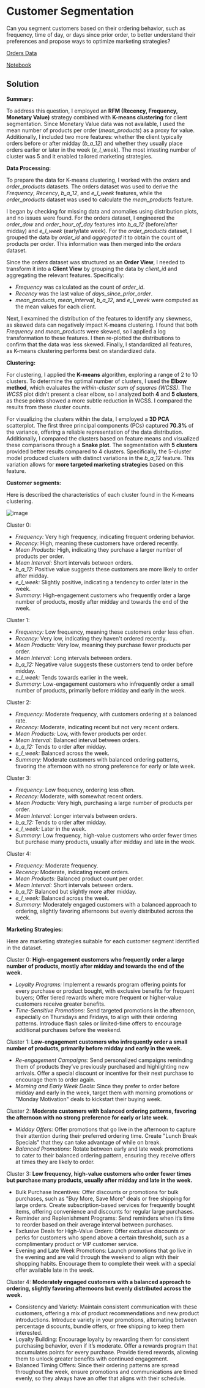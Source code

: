 # Customer Segmentation 

Can you segment customers based on their ordering behavior, such as frequency, time of day, or days since prior order, to better understand their preferences and propose ways to optimize marketing strategies?

[Orders Data](https://drive.google.com/file/d/1crDRZkG_Pj9EgXcxo9y97vHLVqfuZvPA/view?usp=sharing)

[Notebook](https://github.com/felipebita/customerseg/blob/main/Customer_Segmentation.ipynb)
## Solution

**Summary:** 

To address this question, I employed an **RFM (Recency, Frequency, Monetary Value)** strategy combined with **K-means clustering** for client segmentation. Since Monetary Value data was not available, I used the mean number of products per order (*mean_products*) as a proxy for value. Additionally, I included two more features: whether the client typically orders before or after midday (*b_a_12*) and whether they usually place orders earlier or later in the week (*e_l_week*). The most intesting number of cluster was 5 and it enabled tailored marketing strategies.

**Data Processing:** 

To prepare the data for K-means clustering, I worked with the *orders* and *order_products* datasets. The orders dataset was used to derive the *Frequency*, *Recency*, *b_a_12*, and *e_l_week* features, while the *order_products* dataset was used to calculate the *mean_products* feature.

I began by checking for missing data and anomalies using distribution plots, and no issues were found. For the orders dataset, I engineered the *order_dow* and *order_hour_of_day* features into *b_a_12* (before/after midday) and *e_l_week* (early/late week). For the *order_products* dataset, I grouped the data by *order_id* and *aggregated* it to obtain the count of products per order. This information was then merged into the *orders* dataset.

Since the *orders* dataset was structured as an **Order View**, I needed to transform it into a **Client View** by grouping the data by *client_i*d and aggregating the relevant features. Specifically:

- *Frequency* was calculated as the count of *order_id*.
- *Recency* was the last value of *days_since_prior_order*.
- *mean_products*, *mean_interval*, *b_a_12*, and *e_l_week* were computed as the mean values for each client.
  
Next, I examined the distribution of the features to identify any skewness, as skewed data can negatively impact K-means clustering. I found that both *Frequency* and *mean_product*s were skewed, so I applied a log transformation to these features. I then re-plotted the distributions to confirm that the data was less skewed. Finally, I standardized all features, as K-means clustering performs best on standardized data.

**Clustering:**

For clustering, I applied the **K-means** algorithm, exploring a range of 2 to 10 clusters. To determine the optimal number of clusters, I used the **Elbow method**, which evaluates the *within-cluster sum of squares (WCSS)*. The *WCSS* plot didn’t present a clear elbow, so I analyzed both **4** and **5 clusters**, as these points showed a more subtle reduction in WCSS. I compared the results from these cluster counts.

For visualizing the clusters within the data, I employed a **3D PCA** scatterplot. The first three principal components (PCs) captured **70.3%** of the variance, offering a reliable representation of the data distribution. Additionally, I compared the clusters based on feature means and visualized these comparisons through a **Snake plot**. The segmentation with **5 clusters** provided better results compared to 4 clusters. Specifically, the 5-cluster model produced clusters with distinct variations in the *b_a_12* feature. This variation allows for **more targeted marketing strategies** based on this feature.

**Customer segments:**

Here is described the characteristics of each cluster found in the K-means clustering.

![image](https://github.com/user-attachments/assets/18b8143a-f742-4f00-a4d0-f9b1d28d2f1f)

Cluster 0:

- *Frequency:* Very high frequency, indicating frequent ordering behavior.
- *Recency:* High, meaning these customers have ordered recently.
- *Mean Products:* High, indicating they purchase a larger number of products per order.
- *Mean Interval*: Short intervals between orders.
- *b_a_12:* Positive value suggests these customers are more likely to order after midday.
- *e_l_week:* Slightly positive, indicating a tendency to order later in the week.
- *Summary:* High-engagement customers who frequently order a large number of products, mostly after midday and towards the end of the week.

Cluster 1:

- *Frequency:* Low frequency, meaning these customers order less often.
- *Recency:* Very low, indicating they haven't ordered recently.
- *Mean Products:* Very low, meaning they purchase fewer products per order.
- *Mean Interval:* Long intervals between orders.
- *b_a_12:* Negative value suggests these customers tend to order before midday.
- *e_l_week:* Tends towards earlier in the week.
- *Summary:* Low-engagement customers who infrequently order a small number of products, primarily before midday and early in the week.
  
Cluster 2:

- *Frequency:* Moderate frequency, with customers ordering at a balanced rate.
- *Recency:* Moderate, indicating recent but not very recent orders.
- *Mean Products:* Low, with fewer products per order.
- *Mean Interval:* Balanced interval between orders.
- *b_a_12:* Tends to order after midday.
- *e_l_week:* Balanced across the week.
- *Summary:* Moderate customers with balanced ordering patterns, favoring the afternoon with no strong preference for early or late week.
  
Cluster 3:

- *Frequency:* Low frequency, ordering less often.
- *Recency:* Moderate, with somewhat recent orders.
- *Mean Products:* Very high, purchasing a large number of products per order.
- *Mean Interval:* Longer intervals between orders.
- *b_a_12:* Tends to order after midday.
- *e_l_week:* Later in the week.
- *Summary:* Low frequency, high-value customers who order fewer times but purchase many products, usually after midday and late in the week.
  
Cluster 4:

- *Frequency:* Moderate frequency.
- *Recency:* Moderate, indicating recent orders.
- *Mean Products:* Balanced product count per order.
- *Mean Interval:* Short intervals between orders.
- *b_a_12:* Balanced but slightly more after midday.
- *e_l_week:* Balanced across the week.
- *Summary:* Moderately engaged customers with a balanced approach to ordering, slightly favoring afternoons but evenly distributed across the week.

**Marketing Strategies:**

Here are marketing strategies suitable for each customer segment identified in the dataset.

Cluster 0: **High-engagement customers who frequently order a large number of products, mostly after midday and towards the end of the week.**

- *Loyalty Programs:* Implement a rewards program offering points for every purchase or product bought, with exclusive benefits for frequent buyers; Offer tiered rewards where more frequent or higher-value customers receive greater benefits.
- *Time-Sensitive Promotions:* Send targeted promotions in the afternoon, especially on Thursdays and Fridays, to align with their ordering patterns. Introduce flash sales or limited-time offers to encourage additional purchases before the weekend.

Cluster 1: **Low-engagement customers who infrequently order a small number of products, primarily before midday and early in the week.**

- *Re-engagement Campaigns:* Send personalized campaigns reminding them of products they’ve previously purchased and highlighting new arrivals. Offer a special discount or incentive for their next purchase to encourage them to order again.
- *Morning and Early Week Deals:* Since they prefer to order before midday and early in the week, target them with morning promotions or "Monday Motivation" deals to kickstart their buying week.

Cluster 2: **Moderate customers with balanced ordering patterns, favoring the afternoon with no strong preference for early or late week.**

- *Midday Offers:* Offer promotions that go live in the afternoon to capture their attention during their preferred ordering time. Create "Lunch Break Specials" that they can take advantage of while on break.
- *Balanced Promotions:* Rotate between early and late week promotions to cater to their balanced ordering pattern, ensuring they receive offers at times they are likely to order.

Cluster 3: **Low frequency, high-value customers who order fewer times but purchase many products, usually after midday and late in the week.**

- Bulk Purchase Incentives: Offer discounts or promotions for bulk purchases, such as "Buy More, Save More" deals or free shipping for large orders. Create subscription-based services for frequently bought items, offering convenience and discounts for regular large purchases.
- Reminder and Replenishment Programs: Send reminders when it’s time to reorder based on their average interval between purchases.
- Exclusive Deals for High-Value Orders: Offer exclusive discounts or perks for customers who spend above a certain threshold, such as a complimentary product or VIP customer service.
- Evening and Late Week Promotions: Launch promotions that go live in the evening and are valid through the weekend to align with their shopping habits. Encourage them to complete their week with a special offer available late in the week.

Cluster 4: **Moderately engaged customers with a balanced approach to ordering, slightly favoring afternoons but evenly distributed across the week.**

- Consistency and Variety: Maintain consistent communication with these customers, offering a mix of product recommendations and new product introductions. Introduce variety in your promotions, alternating between percentage discounts, bundle offers, or free shipping to keep them interested.
- Loyalty Building: Encourage loyalty by rewarding them for consistent purchasing behavior, even if it’s moderate. Offer a rewards program that accumulates points for every purchase. Provide tiered rewards, allowing them to unlock greater benefits with continued engagement.
- Balanced Timing Offers: Since their ordering patterns are spread throughout the week, ensure promotions and communications are timed evenly, so they always have an offer that aligns with their schedule.
